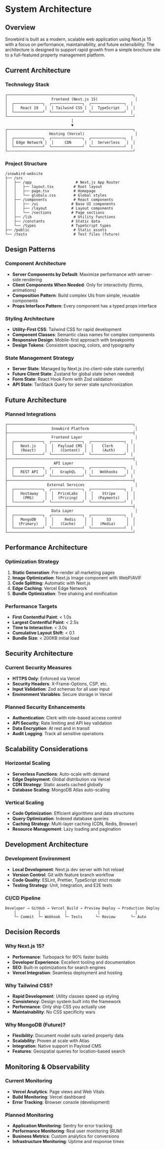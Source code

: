 # System Architecture

## Overview

Snowbird is built as a modern, scalable web application using Next.js 15 with a focus on
performance, maintainability, and future extensibility. The architecture is designed to support
rapid growth from a simple brochure site to a full-featured property management platform.

## Current Architecture

### Technology Stack

```
┌─────────────────────────────────────────────────────────┐
│                    Frontend (Next.js 15)                 │
│  ┌─────────────┐  ┌──────────────┐  ┌───────────────┐  │
│  │   React 19   │  │ Tailwind CSS │  │  TypeScript   │  │
│  └─────────────┘  └──────────────┘  └───────────────┘  │
└─────────────────────────────────────────────────────────┘
                              │
                              ▼
┌─────────────────────────────────────────────────────────┐
│                   Hosting (Vercel)                       │
│  ┌─────────────┐  ┌──────────────┐  ┌───────────────┐  │
│  │ Edge Network │  │     CDN      │  │  Serverless   │  │
│  └─────────────┘  └──────────────┘  └───────────────┘  │
└─────────────────────────────────────────────────────────┘
```

### Project Structure

```
/snowbird-website
├── /src
│   ├── /app                    # Next.js App Router
│   │   ├── layout.tsx         # Root layout
│   │   ├── page.tsx           # Homepage
│   │   └── globals.css        # Global styles
│   ├── /components            # React components
│   │   ├── /ui               # Base UI components
│   │   ├── /layout           # Layout components
│   │   └── /sections         # Page sections
│   ├── /lib                   # Utility functions
│   ├── /constants            # Static data
│   └── /types                # TypeScript types
├── /public                    # Static assets
└── /tests                     # Test files (future)
```

## Design Patterns

### Component Architecture

- **Server Components by Default**: Maximize performance with server-side rendering
- **Client Components When Needed**: Only for interactivity (forms, animations)
- **Composition Pattern**: Build complex UIs from simple, reusable components
- **Props Interface Pattern**: Every component has a typed props interface

### Styling Architecture

- **Utility-First CSS**: Tailwind CSS for rapid development
- **Component Classes**: Semantic class names for complex components
- **Responsive Design**: Mobile-first approach with breakpoints
- **Design Tokens**: Consistent spacing, colors, and typography

### State Management Strategy

- **Server State**: Managed by Next.js (no client-side state currently)
- **Future Client State**: Zustand for global state (when needed)
- **Form State**: React Hook Form with Zod validation
- **API State**: TanStack Query for server state synchronization

## Future Architecture

### Planned Integrations

```
┌─────────────────────────────────────────────────────────┐
│                    Snowbird Platform                     │
├─────────────────────────────────────────────────────────┤
│                    Frontend Layer                        │
│  ┌─────────────┐  ┌──────────────┐  ┌───────────────┐  │
│  │   Next.js    │  │  Payload CMS │  │    Clerk      │  │
│  │   (React)    │  │   (Content)  │  │    (Auth)     │  │
│  └─────────────┘  └──────────────┘  └───────────────┘  │
├─────────────────────────────────────────────────────────┤
│                     API Layer                            │
│  ┌─────────────┐  ┌──────────────┐  ┌───────────────┐  │
│  │   REST API   │  │   GraphQL    │  │   Webhooks    │  │
│  └─────────────┘  └──────────────┘  └───────────────┘  │
├─────────────────────────────────────────────────────────┤
│                  External Services                       │
│  ┌─────────────┐  ┌──────────────┐  ┌───────────────┐  │
│  │   Hostaway   │  │  PriceLabs   │  │    Stripe     │  │
│  │    (PMS)     │  │  (Pricing)   │  │  (Payments)   │  │
│  └─────────────┘  └──────────────┘  └───────────────┘  │
├─────────────────────────────────────────────────────────┤
│                    Data Layer                            │
│  ┌─────────────┐  ┌──────────────┐  ┌───────────────┐  │
│  │   MongoDB    │  │     Redis    │  │      S3       │  │
│  │  (Primary)   │  │   (Cache)    │  │   (Media)     │  │
│  └─────────────┘  └──────────────┘  └───────────────┘  │
└─────────────────────────────────────────────────────────┘
```

## Performance Architecture

### Optimization Strategy

1. **Static Generation**: Pre-render all marketing pages
2. **Image Optimization**: Next.js Image component with WebP/AVIF
3. **Code Splitting**: Automatic with Next.js
4. **Edge Caching**: Vercel Edge Network
5. **Bundle Optimization**: Tree shaking and minification

### Performance Targets

- **First Contentful Paint**: < 1.0s
- **Largest Contentful Paint**: < 2.5s
- **Time to Interactive**: < 3.0s
- **Cumulative Layout Shift**: < 0.1
- **Bundle Size**: < 200KB initial load

## Security Architecture

### Current Security Measures

- **HTTPS Only**: Enforced via Vercel
- **Security Headers**: X-Frame-Options, CSP, etc.
- **Input Validation**: Zod schemas for all user input
- **Environment Variables**: Secure storage in Vercel

### Planned Security Enhancements

- **Authentication**: Clerk with role-based access control
- **API Security**: Rate limiting and API key validation
- **Data Encryption**: At rest and in transit
- **Audit Logging**: Track all sensitive operations

## Scalability Considerations

### Horizontal Scaling

- **Serverless Functions**: Auto-scale with demand
- **Edge Deployment**: Global distribution via Vercel
- **CDN Strategy**: Static assets cached globally
- **Database Scaling**: MongoDB Atlas auto-scaling

### Vertical Scaling

- **Code Optimization**: Efficient algorithms and data structures
- **Query Optimization**: Indexed database queries
- **Caching Strategy**: Multi-layer caching (CDN, Redis, Browser)
- **Resource Management**: Lazy loading and pagination

## Development Architecture

### Development Environment

- **Local Development**: Next.js dev server with hot reload
- **Version Control**: Git with feature branch workflow
- **Code Quality**: ESLint, Prettier, TypeScript strict mode
- **Testing Strategy**: Unit, Integration, and E2E tests

### CI/CD Pipeline

```
Developer → GitHub → Vercel Build → Preview Deploy → Production Deploy
    │          │           │              │                │
    └─ Commit  └─ Webhook  └─ Tests      └─ Review       └─ Auto
```

## Decision Records

### Why Next.js 15?

- **Performance**: Turbopack for 90% faster builds
- **Developer Experience**: Excellent tooling and documentation
- **SEO**: Built-in optimizations for search engines
- **Vercel Integration**: Seamless deployment and hosting

### Why Tailwind CSS?

- **Rapid Development**: Utility classes speed up styling
- **Consistency**: Design system built into the framework
- **Performance**: Only ship CSS you actually use
- **Maintainability**: No CSS specificity wars

### Why MongoDB (Future)?

- **Flexibility**: Document model suits varied property data
- **Scalability**: Proven at scale with Atlas
- **Integration**: Native support in Payload CMS
- **Features**: Geospatial queries for location-based search

## Monitoring & Observability

### Current Monitoring

- **Vercel Analytics**: Page views and Web Vitals
- **Build Monitoring**: Vercel dashboard
- **Error Tracking**: Browser console (development)

### Planned Monitoring

- **Application Monitoring**: Sentry for error tracking
- **Performance Monitoring**: Real user monitoring (RUM)
- **Business Metrics**: Custom analytics for conversions
- **Infrastructure Monitoring**: Uptime and response times

